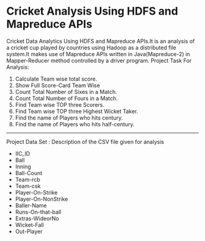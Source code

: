 # Cricket Analysis Using HDFS and Mapreduce APIs
Cricket Data Analytics Using HDFS and Mapreduce APIs.It is an analysis of a cricket cup played by countries using Hadoop as a distributed file system.It makes use of Mapreduce APIs written in Java(Mapreduce-2) in Mapper-Reducer method controlled by a driver program.
Project Task For Analysis:
1. Calculate Team wise total score.
2. Show Full Score-Card Team Wise
3. Count Total Number of Sixes in a Match.
4. Count Total Number of Fours in a Match.
5. Find Team wise TOP three Scorers.
6. Find Team wise TOP three Highest Wicket Taker.
7. Find the name of Players who hits century.
8. Find the name of Players who hits half-century.
------------------------------
Project Data Set : Description of the CSV file given for analysis
* IIC_ID
* Ball
* Inning
* Ball-Count
* Team-rcb
* Team-csk
* Player-On-Strike
* Player-On-NonStrike
* Baller-Name
* Runs-On-that-ball
* Extras-WideorNo
* Wicket-Fall
* Out-Player
